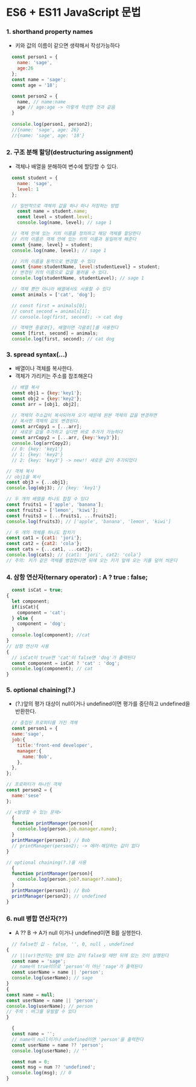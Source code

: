 #  ES6 + ES11 JavaScript 문법  
### 1. shorthand property names  
- 키와 값의 이름이 같으면 생략해서 작성가능하다  
```javascript 
  const person1 = {
    name: 'sage',
    age:26
  };
  const name = 'sage';
  const age = '18';

  const person2 = {
    name, // name:name
    age // age:age -> 이렇게 작성한 것과 같음
  }
  
  console.log(person1, person2);
  //{name: 'sage', age: 26}
  //{name: 'sage', age: '18'}
```
### 2. 구조 분해 할당(destructuring assignment)  
- 객체나 배열을 분해하여 변수에 할당할 수 있다.  
```javascript 
  const student = {
    name: 'sage',
    level: 1
  };

  // 일반적으로 객체의 값을 하나 하나 저장하는 방법
    const name = student.name;
    const level = student.level;
    console.log(name, level); // sage 1
  ```  
  ```javascript
    // 객체 안에 있는 키의 이름을 정의하고 해당 객체를 할당한다
    // 키의 이름은 객체 안에 있는 키의 이름과 동일하게 해준다
    const {name, level} = student;
    console.log(name, level); // sage 1

    // 키의 이름을 동적으로 변경할 수 있다
    const {name:studentName, level:studentLevel} = student;
    // 변경된 키의 이름으로 값을 불러올 수 있다.
    console.log(studentName, studentLevel); // sage 1

    // 객체 뿐만 아니라 배열에서도 사용할 수 있다
    const animals = ['cat', 'dog'];

    // const first = animals[0];
    // const second = animals[1];
    // console.log(first, second); -> cat dog

    // 객체면 중괄호{}, 배열이면 각괄호[]를 사용한다
    const [first, second] = animals;
    console.log(first, second); // cat dog
  ```
  ### 3. spread syntax(...)
 - 배열이나 객체를 복사한다.  
 - 객체가 가리키는 주소를 참조해온다
```javascript  
  // 배열 복사
  const obj1 = {key:'key1'};
  const obj2 = {key:'key2'};
  const arr = [obj1, obj2];

  // 객체의 주소값이 복사되어져 오기 때문에 원본 객체의 값을 변경하면
  // 복사한 객체의 값도 변경된다.
  const arrCopy1 = [...arr];
  // 새로운 값을 추가하고 싶다면 바로 추가가 가능하다
  const arrCopy2 = [...arr, {key:'key3'}]; 
  console.log(arrCopy2); 
  // 0: {key: 'key1'}
  // 1: {key: 'key2'}
  // 2: {key: 'key3'} -> new!! 새로운 값이 추가되었다
  ```  
  ```javascript  
  // 객체 복사
  // obj1을 복사
  const obj3 = {...obj1};
  console.log(obj3); // {key: 'key1'}

  // 두 개의 배열을 하나도 합칠 수 있다
  const fruits1 = ['apple', 'banana'];
  const fruits2 = ['lemon', 'kiwi'];
  const fruits3 = [...fruits1, ...fruits2];
  console.log(fruits3); // ['apple', 'banana', 'lemon', 'kiwi']

  // 두 개의 객체를 하나도 합치기
  const cat1 = {cat1: 'jori'};
  const cat2 = {cat2: 'cola'};
  const cats = {...cat1, ...cat2};
  console.log(cats); // {cat1: 'jori', cat2: 'cola'}
  // 주의: 키가 같은 객체를 병합한다면 뒤에 오는 키가 앞에 오는 키를 덮어 씌운다
  ```  
  ### 4. 삼항 연산자(ternary operator) : A ? true : false;
  ```javascript  
    const isCat = true;
  {
    let component;
    if(isCat){
      component = 'cat';
    } else {
      component = 'dog';
    }
    console.log(component); //cat
  }
  // 삼항 연산자 사용
  { 
    // isCat이 true면 'cat'이 false면 'dog'가 출력된다
    const component = isCat ? 'cat' : 'dog';
    console.log(component); // cat
  }
  ``` 
  ### 5. optional chaining(?.)
  - (?.)앞의 평가 대상이 null이거나 undefined이면 평가를 중단하고 undefined을 반환한다.  
  ```javascript  
    // 중첩된 프로퍼티를 가진 객체
    const person1 = {
    name:'sage',
    job:{
      title:'front-end developer',
      manager:{
        name:'Bob',
      },
    },
  };
  
  // 프로퍼티가 하나인 객체
  const person2 = {
    name:'sese'
  };
  
  // <발생할 수 있는 문제>
    {
    function printManager(person){
      console.log(person.job.manager.name);
    }
    printManager(person1); // Bob
    // printManager(person2); -> 에러-해당하는 값이 없다
  }
  
  // optional chaining(?.)을 사용
    {
    function printManager(person){
      console.log(person.job?.manager?.name);
    }
    printManager(person1); // Bob
    printManager(person2); // undefined
  }
  ```  
  ### 6. null 병합 연산자(??)  
  - A ?? B -> A가 null 이거나 undefined이면 B를 실행한다.
  ```javascript  
    // false인 값 - false, '', 0, null , undefined
  {
    // ||(or)연산자는 앞에 있는 값이 false일 때만 뒤에 있는 것이 실행된다
    const name = 'sage';
    // name이 true이므로 'person'이 아닌 'sage'가 출력된다
    const userName = name || 'person';
    console.log(userName); // sage
  }
  {
  const name = null;
  const userName = name || 'person';
  console.log(userName); // person
  // 주의 : 버그를 유발할 수 있다
  }
  ```  
  ```javascript  
    {
    const name = '';
    // name이 null이거나 undefined이면 'person'을 출력한다
    const userName = name ?? 'person';
    console.log(userName); // ''

    const num = 0;
    const msg = num ?? 'undefined';
    console.log(msg); // 0
  }
  ```  
  
